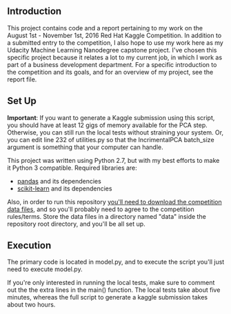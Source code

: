 ## Introduction
This project contains code and a report pertaining to my work on the
August 1st - November 1st, 2016 Red Hat Kaggle Competition. In addition
to a submitted entry to the competition, I also hope to use my work here
as my Udacity Machine Learning Nanodegree capstone project. I've chosen
this specific project because it relates a lot to my current job, in
which I work as part of a business development department. For a
specific introduction to the competition and its goals, and for an
overview of my project, see the report file.

## Set Up
**Important**: If you want to generate a Kaggle submission using this
script, you should have at least 12 gigs of memory available for the
PCA step. Otherwise, you can still run the local tests without straining
your system. Or, you can edit line 232 of utilities.py so that the
IncrimentalPCA batch_size argument is something that your computer can
handle.

This project was written using Python 2.7, but with my best efforts to
make it Python 3 compatible. Required libraries are:

* [pandas](http://pandas.pydata.org/) and its dependencies
* [scikit-learn](http://scikit-learn.org/) and its dependencies

Also, in order to run this repository
[you'll need to download the competition data files](https://www.kaggle.com/c/predicting-red-hat-business-value/data),
and so you'll probably need to agree to the competition rules/terms.
Store the data files in a directory named "data" inside the repository
root directory, and you'll be all set up.

## Execution
The primary code is located in model.py, and to execute the script
you'll just need to execute model.py.

If you're only interested in running the local tests, make sure to
comment out the the extra lines in the main() function. The local tests
take about five minutes, whereas the full script to generate a kaggle
submission takes about two hours.